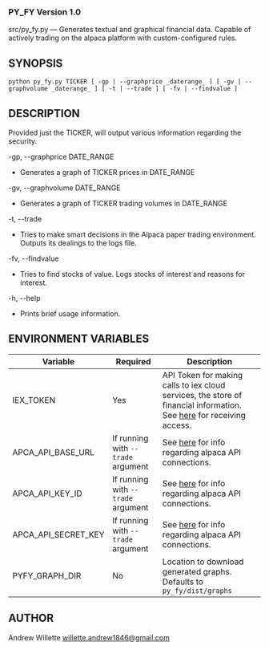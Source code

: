 ### PY_FY Version 1.0

src/py_fy.py — Generates textual and graphical financial data. Capable of actively trading on the alpaca platform with custom-configured rules. 

## SYNOPSIS

    python py_fy.py TICKER [ -gp | --graphprice _daterange_ ] [ -gv | --graphvolume _daterange_ ] [ -t | --trade ] [ -fv | --findvalue ]

## DESCRIPTION

Provided just the TICKER, will output various information regarding the security. 

-gp, --graphprice DATE_RANGE

- Generates a graph of TICKER prices in DATE_RANGE 
    
-gv, --graphvolume DATE_RANGE

- Generates a graph of TICKER trading volumes in DATE_RANGE

-t, --trade

- Tries to make smart decisions in the Alpaca paper trading environment. Outputs its dealings to the logs file.

-fv, --findvalue

- Tries to find stocks of value. Logs stocks of interest and reasons for interest.

-h, --help

- Prints brief usage information.

## ENVIRONMENT VARIABLES

Variable | Required | Description
------------ | ------------- | -------------
IEX_TOKEN | Yes | API Token for making calls to iex cloud services, the store of financial information. See [here](https://iexcloud.io) for receiving access. 
APCA_API_BASE_URL | If running with `--trade` argument | See [here](https://app.alpaca.markets/paper) for info regarding alpaca API connections.
APCA_API_KEY_ID | If running with `--trade` argument | See [here](https://app.alpaca.markets/paper) for info regarding alpaca API connections.
APCA_API_SECRET_KEY | If running with `--trade` argument | See [here](https://app.alpaca.markets/paper) for info regarding alpaca API connections. 
PYFY_GRAPH_DIR | No | Location to download generated graphs. Defaults to `py_fy/dist/graphs`

## AUTHOR

Andrew Willette <willette.andrew1846@gmail.com>

